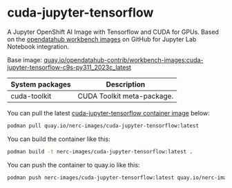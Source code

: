 # cuda-jupyter-tensorflow

A Jupyter OpenShift AI Image with Tensorflow and CUDA for GPUs.
Based on the [opendatahub workbench images](https://github.com/opendatahub-io-contrib/workbench-images)
on GitHub for Jupyter Lab Notebook integration.

Base image: [quay.io/opendatahub-contrib/workbench-images:cuda-jupyter-tensorflow-c9s-py311_2023c_latest](https://github.com/opendatahub-io-contrib/workbench-images)

| System packages | Description |
| --- | --- |
| cuda-toolkit | CUDA Toolkit meta-package. |

You can pull the latest [cuda-jupyter-tensorflow container image](https://github.com/nerc-images/cuda-jupyter-tensorflow/pkgs/container/cuda-jupyter-tensorflow) below:

```bash
podman pull quay.io/nerc-images/cuda-jupyter-tensorflow:latest
```

You can build the container like this: 

```bash
podman build -t nerc-images/cuda-jupyter-tensorflow:latest .
```

You can push the container to quay.io like this: 

```bash
podman push nerc-images/cuda-jupyter-tensorflow:latest quay.io/nerc-images/cuda-jupyter-tensorflow:latest
```
